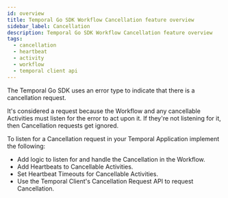```yaml
---
id: overview
title: Temporal Go SDK Workflow Cancellation feature overview
sidebar_label: Cancellation
description: Temporal Go SDK Workflow Cancellation feature overview
tags:
  - cancellation
  - heartbeat
  - activity
  - workflow
  - temporal client api
---
```


The Temporal Go SDK uses an error type to indicate that there is a cancellation request.

It's considered a request because the Workflow and any cancellable Activities must listen for the error to act upon it.
If they're not listening for it, then Cancellation requests get ignored.

To listen for a Cancellation request in your Temporal Application implement the following:

- Add logic to listen for and handle the Cancellation in the Workflow.
- Add Heartbeats to Cancellable Activities.
- Set Heartbeat Timeouts for Cancellable Activities.
- Use the Temporal Client's Cancellation Request API to request Cancellation.
